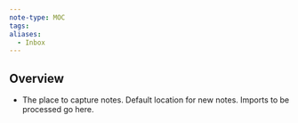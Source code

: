 ```yaml
---
note-type: MOC
tags:
aliases:
  - Inbox
---
```

## Overview
- The place to capture notes. Default location for new notes. Imports to be processed go here.